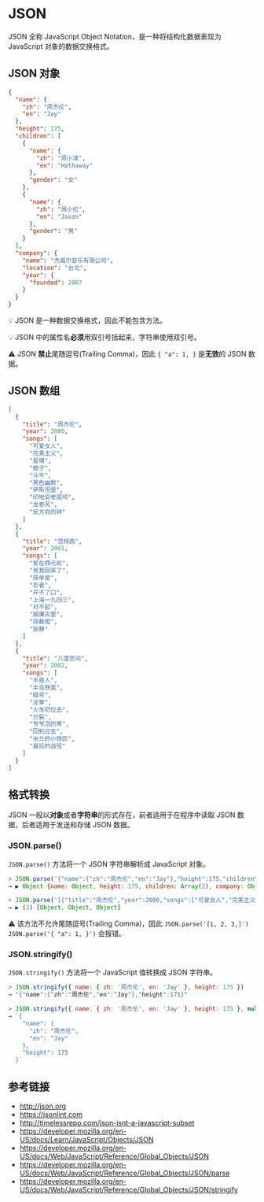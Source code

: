 # JSON

JSON 全称 JavaScript Object Notation，是一种将结构化数据表现为 JavaScript 对象的数据交换格式。

## JSON 对象
```json
{
  "name": {
    "zh": "周杰伦",
    "en": "Jay"
  },
  "height": 175,
  "children": [
    {
      "name": {
        "zh": "周小凌",
        "en": "Hathaway"
      },
      "gender": "女"
    },
    {
      "name": {
        "zh": "周小伦",
        "en": "Jason"
      },
      "gender": "男"
    }
  ],
  "company": {
    "name": "杰威尔音乐有限公司",
    "location": "台北",
    "year": {
      "founded": 2007
    }
  }
}
```
💡 JSON 是一种数据交换格式，因此不能包含方法。

💡 JSON 中的属性名**必须**用双引号括起来，字符串使用双引号。

⚠️ JSON **禁止**尾随逗号(Trailing Comma)，因此 `{ "a": 1, }` 是**无效**的 JSON 数据。

## JSON 数组
```json
[
  {
    "title": "周杰伦",
    "year": 2000,
    "songs": [
      "可爱女人",
      "完美主义",
      "星晴",
      "娘子",
      "斗牛",
      "黑色幽默",
      "伊斯坦堡",
      "印地安老斑鸠",
      "龙卷风",
      "反方向的钟"
    ]
  },
  {
    "title": "范特西",
    "year": 2001,
    "songs": [
      "爱在西元前",
      "爸我回来了",
      "简单爱",
      "忍者",
      "开不了口",
      "上海一九四三",
      "对不起",
      "威廉古堡",
      "双截棍",
      "安静"
    ]
  },
  {
    "title": "八度空间",
    "year": 2002,
    "songs": [
      "半兽人",
      "半岛铁盒",
      "暗号",
      "龙拳",
      "火车叨位去",
      "分裂",
      "爷爷泡的茶",
      "回到过去",
      "米兰的小铁匠",
      "最后的战役"
    ]
  }
]
```

## 格式转换
JSON 一般以**对象**或者**字符串**的形式存在，前者适用于在程序中读取 JSON 数据，后者适用于发送和存储 JSON 数据。

### JSON.parse()
`JSON.parse()` 方法将一个 JSON 字符串解析成 JavaScript 对象。
```javascript
> JSON.parse('{"name":{"zh":"周杰伦","en":"Jay"},"height":175,"children":[{"name":{"zh":"周小凌","en":"Hathaway"},"gender":"女"},{"name":{"zh":"周小伦","en":"Jason"},"gender":"男"}],"company":{"name":"杰威尔音乐有限公司","location":"台北","year":{"founded":2007}}}')
→ ▶︎ Object {name: Object, height: 175, children: Array(2), company: Object}

> JSON.parse('[{"title":"周杰伦","year":2000,"songs":["可爱女人","完美主义","星晴","娘子","斗牛","黑色幽默","伊斯坦堡","印地安老斑鸠","龙卷风","反方向的钟"]},{"title":"范特西","year":2001,"songs":["爱在西元前","爸我回来了","简单爱","忍者","开不了口","上海一九四三","对不起","威廉古堡","双截棍","安静"]},{"title":"八度空间","year":2002,"songs":["半兽人","半岛铁盒","暗号","龙拳","火车叨位去","分裂","爷爷泡的茶","回到过去","米兰的小铁匠","最后的战役"]}]')
→ ▶︎ (3) [Object, Object, Object]
```
⚠️ 该方法不允许尾随逗号(Trailing Comma)，因此 `JSON.parse('[1, 2, 3,]')` `JSON.parse('{ "a": 1, }')` 会报错。

### JSON.stringify() 
`JSON.stringify()` 方法将一个 JavaScript 值转换成 JSON 字符串。
```javascript
> JSON.stringify({ name: { zh: '周杰伦', en: 'Jay' }, height: 175 })
→ "{"name":{"zh":"周杰伦","en":"Jay"},"height":175}"

> JSON.stringify({ name: { zh: '周杰伦', en: 'Jay' }, height: 175 }, null, 2)
→ `{
    "name": {
      "zh": "周杰伦",
      "en": "Jay"
    },
    "height": 175
  }`
```

## 参考链接
* http://json.org
* https://jsonlint.com
* http://timelessrepo.com/json-isnt-a-javascript-subset
* https://developer.mozilla.org/en-US/docs/Learn/JavaScript/Objects/JSON
* https://developer.mozilla.org/en-US/docs/Web/JavaScript/Reference/Global_Objects/JSON
* https://developer.mozilla.org/en-US/docs/Web/JavaScript/Reference/Global_Objects/JSON/parse
* https://developer.mozilla.org/en-US/docs/Web/JavaScript/Reference/Global_Objects/JSON/stringify

